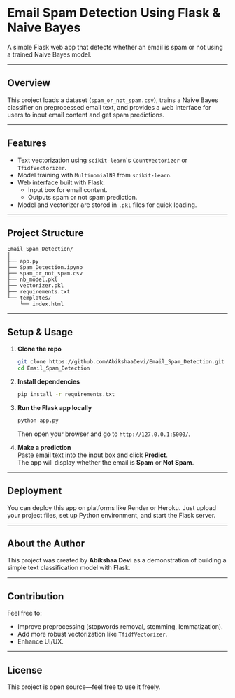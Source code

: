 # Email Spam Detection Using Flask & Naive Bayes

A simple Flask web app that detects whether an email is spam or not using a trained Naive Bayes model.

---

##  Overview

This project loads a dataset (`spam_or_not_spam.csv`), trains a Naive Bayes classifier on preprocessed email text, and provides a web interface for users to input email content and get spam predictions.

---

##  Features

- Text vectorization using `scikit-learn`'s `CountVectorizer` or `TfidfVectorizer`.
- Model training with `MultinomialNB` from `scikit-learn`.
- Web interface built with Flask:
  - Input box for email content.
  - Outputs spam or not spam prediction.
- Model and vectorizer are stored in `.pkl` files for quick loading.

---

##  Project Structure

```
Email_Spam_Detection/
│
├── app.py
├── Spam_Detection.ipynb
├── spam_or_not_spam.csv
├── nb_model.pkl
├── vectorizer.pkl
├── requirements.txt
└── templates/
    └── index.html
```

---

##  Setup & Usage

1. **Clone the repo**  
   ```bash
   git clone https://github.com/AbikshaaDevi/Email_Spam_Detection.git
   cd Email_Spam_Detection
   ```

2. **Install dependencies**  
   ```bash
   pip install -r requirements.txt
   ```

3. **Run the Flask app locally**  
   ```bash
   python app.py
   ```
   Then open your browser and go to `http://127.0.0.1:5000/`.

4. **Make a prediction**  
   Paste email text into the input box and click **Predict**.  
   The app will display whether the email is **Spam** or **Not Spam**.

---

##  Deployment

You can deploy this app on platforms like Render or Heroku. Just upload your project files, set up Python environment, and start the Flask server.

---

##  About the Author

This project was created by **Abikshaa Devi** as a demonstration of building a simple text classification model with Flask.

---

##  Contribution

Feel free to:
- Improve preprocessing (stopwords removal, stemming, lemmatization).
- Add more robust vectorization like `TfidfVectorizer`.
- Enhance UI/UX.

---

##  License

This project is open source—feel free to use it freely.
